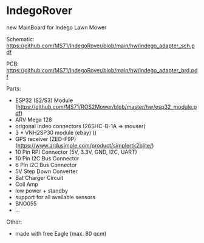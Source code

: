 # IndegoRover
new MainBoard for Indego Lawn Mower

Schematic:
https://github.com/MS71/IndegoRover/blob/main/hw/indego_adapter_sch.pdf

PCB:
https://github.com/MS71/IndegoRover/blob/main/hw/indego_adapter_brd.pdf

Parts:
* ESP32 (S2/S3) Module (https://github.com/MS71/ROS2Mower/blob/master/hw/esp32_module.pdf)
* ARV Mega 128
* origonal Indeo connectors (26SHC-B-1A => mouser)
* 3 * VNH2SP30 module (ebay) ()
* GPS receiver (ZED-F9P) (https://www.ardusimple.com/product/simplertk2blite/)
* 10 Pin RPI Connector (5V, 3.3V, GND, I2C, UART)
* 10 Pin I2C Bus Connector
* 6 Pin I2C Bus Connector
* 5V Step Down Converter
* Bat Charger Circuit
* Coil Amp
* low power + standby
* support for all available sensors
* BNO055
* ...

Other:
* made with free Eagle  (max. 80 qcm)
